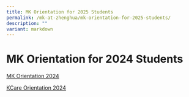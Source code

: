 ```yaml
---
title: MK Orientation for 2025 Students
permalink: /mk-at-zhenghua/mk-orientation-for-2025-students/
description: ""
variant: markdown
---
```

# MK Orientation for 2024 Students

[MK Orientation 2024](/files/MK/MK_Orientation_2024.pdf)

[KCare Orientation 2024](/files/MK/KCare_Orientation_2024.pdf)